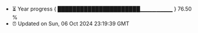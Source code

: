 - ⏳ Year progress { ██████████████████████▁▁▁▁▁▁▁▁ } 76.50 %
- ⏰ Updated on Sun, 06 Oct 2024 23:19:39 GMT

